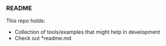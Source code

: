 ### README

This repo holds:
- Collection of tools/examples that might help in development
- Check out *readme.md
